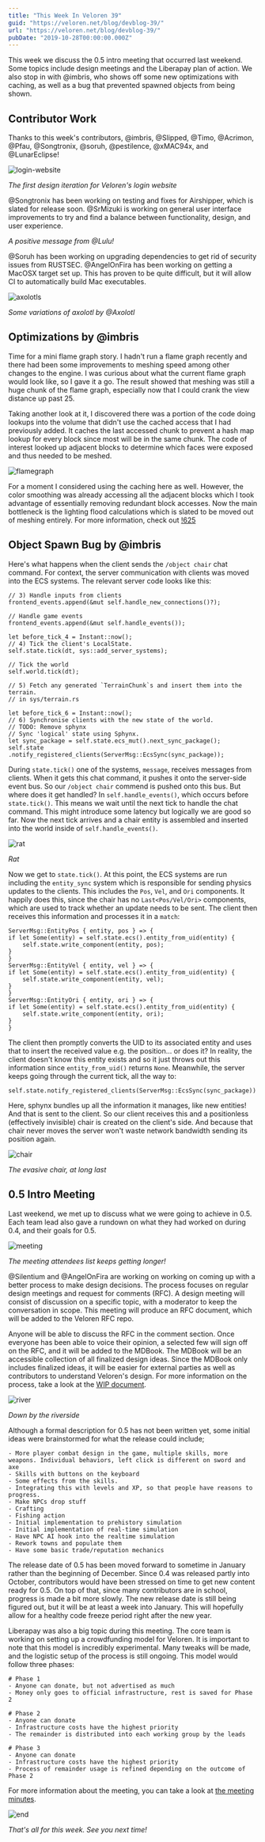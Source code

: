 ```yaml
---
title: "This Week In Veloren 39"
guid: "https://veloren.net/blog/devblog-39/"
url: "https://veloren.net/blog/devblog-39/"
pubDate: "2019-10-28T00:00:00.000Z"
---
```


This week we discuss the 0.5 intro meeting that occurred last weekend. Some topics include design meetings and the Liberapay plan of action. We also stop in with @imbris, who shows off some new optimizations with caching, as well as a bug that prevented spawned objects from being shown.

Contributor Work
----------------

Thanks to this week's contributors, @imbris, @Slipped, @Timo, @Acrimon, @Pfau, @Songtronix, @soruh, @pestilence, @xMAC94x, and @LunarEclipse!

![login-website](https://s3.eu-central-2.wasabisys.com/veloren-blog/cdn/597826574095613962/638360896124485639/SPOILER_Screenshot_2019-10-28_Veloren_-_Account.png)

_The first design iteration for Veloren's login website_

@Songtronix has been working on testing and fixes for Airshipper, which is slated for release soon. @SrMizuki is working on general user interface improvements to try and find a balance between functionality, design, and user experience.

_A positive message from @Lulu!_

@Soruh has been working on upgrading dependencies to get rid of security issues from RUSTSEC. @AngelOnFira has been working on getting a MacOSX target set up. This has proven to be quite difficult, but it will allow CI to automatically build Mac executables.

![axolotls](https://s3.eu-central-2.wasabisys.com/veloren-blog/cdn/597826574095613962/638418360375312454/Axolotl.png)

_Some variations of axolotl by @Axolotl_

Optimizations by @imbris
------------------------

Time for a mini flame graph story. I hadn't run a flame graph recently and there had been some improvements to meshing speed among other changes to the engine. I was curious about what the current flame graph would look like, so I gave it a go. The result showed that meshing was still a huge chunk of the flame graph, especially now that I could crank the view distance up past 25.

Taking another look at it, I discovered there was a portion of the code doing lookups into the volume that didn't use the cached access that I had previously added. It caches the last accessed chunk to prevent a hash map lookup for every block since most will be in the same chunk. The code of interest looked up adjacent blocks to determine which faces were exposed and thus needed to be meshed.

![flamegraph](https://user-content.gitlab-static.net/bef1ec1fb80fcae5c50776189734dd03ae45bb69/68747470733a2f2f63646e2e646973636f72646170702e636f6d2f6174746163686d656e74732f3436373037333831343230383035333234382f3633363831303439303136343637343537332f756e6b6e6f776e2e706e67)

For a moment I considered using the caching here as well. However, the color smoothing was already accessing all the adjacent blocks which I took advantage of essentially removing redundant block accesses. Now the main bottleneck is the lighting flood calculations which is slated to be moved out of meshing entirely. For more information, check out [!625](https://gitlab.com/veloren/veloren/merge_requests/625)

Object Spawn Bug by @imbris
---------------------------

Here's what happens when the client sends the `/object chair` chat command. For context, the server communication with clients was moved into the ECS systems. The relevant server code looks like this:

    // 3) Handle inputs from clients
    frontend_events.append(&mut self.handle_new_connections()?);
    
    // Handle game events
    frontend_events.append(&mut self.handle_events());
    
    let before_tick_4 = Instant::now();
    // 4) Tick the client's LocalState.
    self.state.tick(dt, sys::add_server_systems);
    
    // Tick the world
    self.world.tick(dt);
    
    // 5) Fetch any generated `TerrainChunk`s and insert them into the terrain.
    // in sys/terrain.rs
    
    let before_tick_6 = Instant::now();
    // 6) Synchronise clients with the new state of the world.
    // TODO: Remove sphynx
    // Sync 'logical' state using Sphynx.
    let sync_package = self.state.ecs_mut().next_sync_package();
    self.state
    .notify_registered_clients(ServerMsg::EcsSync(sync_package));
    

During `state.tick()` one of the systems, `message`, receives messages from clients. When it gets this chat command, it pushes it onto the server-side event bus. So our `/object chair` commend is pushed onto this bus. But where does it get handled? In `self.handle_events()`, which occurs before `state.tick()`. This means we wait until the next tick to handle the chat command. This might introduce some latency but logically we are good so far. Now the next tick arrives and a chair entity is assembled and inserted into the world inside of `self.handle_events()`.

![rat](https://shimox.s-ul.eu/wOv0n69U)

_Rat_

Now we get to `state.tick()`. At this point, the ECS systems are run including the `entity_sync` system which is responsible for sending physics updates to the clients. This includes the `Pos`, `Vel`, and `Ori` components. It happily does this, since the chair has no `Last<Pos/Vel/Ori>` components, which are used to track whether an update needs to be sent. The client then receives this information and processes it in a `match`:

    ServerMsg::EntityPos { entity, pos } => {
    if let Some(entity) = self.state.ecs().entity_from_uid(entity) {
        self.state.write_component(entity, pos);
    }
    }
    ServerMsg::EntityVel { entity, vel } => {
    if let Some(entity) = self.state.ecs().entity_from_uid(entity) {
        self.state.write_component(entity, vel);
    }
    }
    ServerMsg::EntityOri { entity, ori } => {
    if let Some(entity) = self.state.ecs().entity_from_uid(entity) {
        self.state.write_component(entity, ori);
    }
    }
    

The client then promptly converts the UID to its associated entity and uses that to insert the received value e.g. the position... or does it? In reality, the client doesn't know this entity exists and so it just throws out this information since `entity_from_uid()` returns `None`. Meanwhile, the server keeps going through the current tick, all the way to:

    self.state.notify_registered_clients(ServerMsg::EcsSync(sync_package))
    

Here, sphynx bundles up all the information it manages, like new entities! And that is sent to the client. So our client receives this and a positionless (effectively invisible) chair is created on the client's side. And because that chair never moves the server won't waste network bandwidth sending its position again.

![chair](https://s3.eu-central-2.wasabisys.com/veloren-blog/cdn/449654102553788417/637159625791242240/unknown.png)

_The evasive chair, at long last_

0.5 Intro Meeting
-----------------

Last weekend, we met up to discuss what we were going to achieve in 0.5. Each team lead also gave a rundown on what they had worked on during 0.4, and their goals for 0.5.

![meeting](https://s3.eu-central-2.wasabisys.com/veloren-blog/cdn/541307840938377217/638082941599088641/unknown.png)

_The meeting attendees list keeps getting longer!_

@Silentium and @AngelOnFira are working on working on coming up with a better process to make design decisions. The process focuses on regular design meetings and request for comments (RFC). A design meeting will consist of discussion on a specific topic, with a moderator to keep the conversation in scope. This meeting will produce an RFC document, which will be added to the Veloren RFC repo.

Anyone will be able to discuss the RFC in the comment section. Once everyone has been able to voice their opinion, a selected few will sign off on the RFC, and it will be added to the MDBook. The MDBook will be an accessible collection of all finalized design ideas. Since the MDBook only includes finalized ideas, it will be easier for external parties as well as contributors to understand Veloren's design. For more information on the process, take a look at the [WIP document](https://docs.google.com/document/d/1zuEHW2ZSyVAkR7_KVA2pvk_BiuDkhxwMcgFCnE4kXqw/edit?usp=sharing).

![river](https://s3.eu-central-2.wasabisys.com/veloren-blog/cdn/634860358623821835/638445717668495390/screenshot_1572287665343.png)

_Down by the riverside_

Although a formal description for 0.5 has not been written yet, some initial ideas were brainstormed for what the release could include;

    - More player combat design in the game, multiple skills, more weapons. Individual behaviors, left click is different on sword and axe
    - Skills with buttons on the keyboard
    - Some effects from the skills.
    - Integrating this with levels and XP, so that people have reasons to progress.
    - Make NPCs drop stuff
    - Crafting
    - Fishing action
    - Initial implementation to prehistory simulation
    - Initial implementation of real-time simulation
    - Have NPC AI hook into the realtime simulation
    - Rework towns and populate them
    - Have some basic trade/reputation mechanics
    

The release date of 0.5 has been moved forward to sometime in January rather than the beginning of December. Since 0.4 was released partly into October, contributors would have been stressed on time to get new content ready for 0.5. On top of that, since many contributors are in school, progress is made a bit more slowly. The new release date is still being figured out, but it will be at least a week into January. This will hopefully allow for a healthy code freeze period right after the new year.

Liberapay was also a big topic during this meeting. The core team is working on setting up a crowdfunding model for Veloren. It is important to note that this model is incredibly experimental. Many tweaks will be made, and the logistic setup of the process is still ongoing. This model would follow three phases:

    # Phase 1
    - Anyone can donate, but not advertised as much
    - Money only goes to official infrastructure, rest is saved for Phase 2
    
    # Phase 2
    - Anyone can donate
    - Infrastructure costs have the highest priority
    - The remainder is distributed into each working group by the leads
    
    # Phase 3
    - Anyone can donate
    - Infrastructure costs have the highest priority
    - Process of remainder usage is refined depending on the outcome of Phase 2
    

For more information about the meeting, you can take a look at [the meeting minutes](https://docs.google.com/document/d/1bjH88F1ApGjG65evdjZeTnpHK8Vc8NjHB5m7MS9XVHw/edit?usp=sharing).

![end](https://s3.eu-central-2.wasabisys.com/veloren-blog/cdn/634860358623821835/638104128043876392/unknown.png)

_That's all for this week. See you next time!_